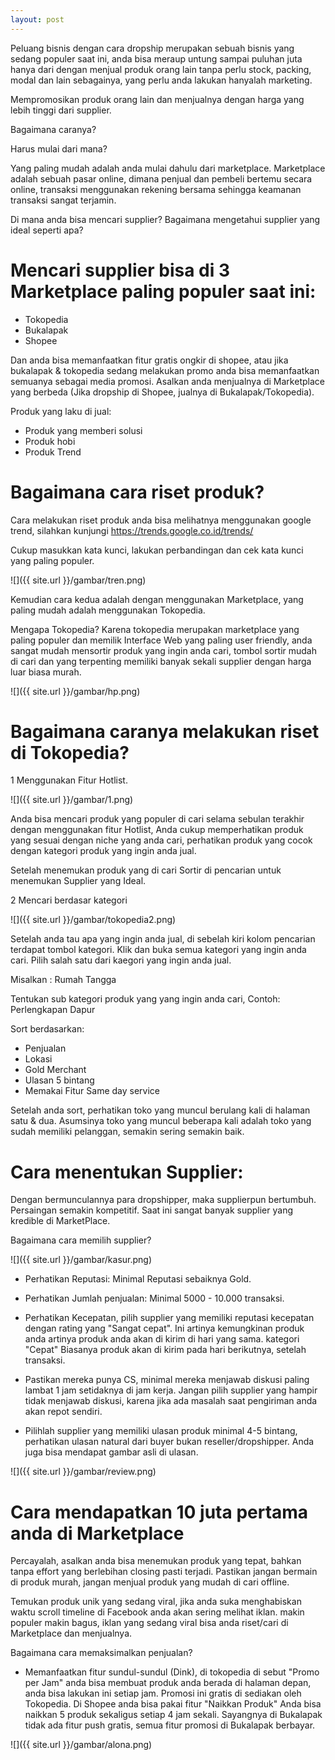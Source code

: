 ```yaml
---
layout: post
---
```


Peluang bisnis dengan cara dropship merupakan
sebuah bisnis yang sedang populer saat ini, anda bisa
meraup untung sampai puluhan juta hanya dari
dengan menjual produk orang lain tanpa perlu stock,
packing, modal dan lain sebagainya, yang perlu anda
lakukan hanyalah marketing.

Mempromosikan produk orang lain dan menjualnya
dengan harga yang lebih tinggi dari supplier.

Bagaimana caranya?

Harus mulai dari mana?

Yang paling mudah adalah anda mulai dahulu dari
marketplace. Marketplace adalah sebuah pasar online,
dimana penjual dan pembeli bertemu secara online,
transaksi menggunakan rekening bersama sehingga
keamanan transaksi sangat terjamin.

Di mana anda bisa mencari supplier? Bagaimana
mengetahui supplier yang ideal seperti apa?

# Mencari supplier bisa di 3 Marketplace paling populer saat ini:

- Tokopedia
- Bukalapak
- Shopee

Dan anda bisa memanfaatkan fitur gratis ongkir di
shopee, atau jika bukalapak & tokopedia sedang
melakukan promo anda bisa memanfaatkan semuanya
sebagai media promosi. Asalkan anda menjualnya di
Marketplace yang berbeda (Jika dropship di Shopee,
jualnya di Bukalapak/Tokopedia).

Produk yang laku di jual:

- Produk yang memberi solusi
- Produk hobi
- Produk Trend

# Bagaimana cara riset produk?

Cara melakukan riset produk anda bisa melihatnya
menggunakan google trend, silahkan kunjungi
<https://trends.google.co.id/trends/>

Cukup masukkan kata kunci, lakukan perbandingan
dan cek kata kunci yang paling populer.

![]({{ site.url }}/gambar/tren.png)

Kemudian cara kedua adalah dengan menggunakan
Marketplace, yang paling mudah adalah menggunakan
Tokopedia.

Mengapa Tokopedia? Karena tokopedia merupakan
marketplace yang paling populer dan memilik Interface
Web yang paling user friendly, anda sangat mudah
mensortir produk yang ingin anda cari, tombol sortir
mudah di cari dan yang terpenting memiliki banyak
sekali supplier dengan harga luar biasa murah. 

![]({{ site.url }}/gambar/hp.png)

# Bagaimana caranya melakukan riset di Tokopedia?

1 Menggunakan Fitur Hotlist. 

![]({{ site.url }}/gambar/1.png)

Anda bisa mencari produk yang populer di cari selama
sebulan terakhir dengan menggunakan fitur Hotlist,
Anda cukup memperhatikan produk yang sesuai
dengan niche yang anda cari, perhatikan produk yang
cocok dengan kategori produk yang ingin anda jual.

Setelah menemukan produk yang di cari Sortir di
pencarian untuk menemukan Supplier yang Ideal. 


2 Mencari berdasar kategori

![]({{ site.url }}/gambar/tokopedia2.png)

Setelah anda tau apa yang ingin anda jual, di sebelah
kiri kolom pencarian terdapat tombol kategori. Klik dan
buka semua kategori yang ingin anda cari. Pilih salah
satu dari kaegori yang ingin anda jual.

Misalkan : Rumah Tangga

Tentukan sub kategori produk yang yang ingin anda
cari, Contoh: Perlengkapan Dapur

Sort berdasarkan:

- Penjualan
- Lokasi
- Gold Merchant
- Ulasan 5 bintang
- Memakai Fitur Same day service

Setelah anda sort, perhatikan toko yang muncul
berulang kali di halaman satu & dua. Asumsinya toko
yang muncul beberapa kali adalah toko yang sudah
memiliki pelanggan, semakin sering semakin baik. 

# Cara menentukan Supplier:

Dengan bermunculannya para dropshipper, maka
supplierpun bertumbuh. Persaingan semakin
kompetitif. Saat ini sangat banyak supplier yang
kredible di MarketPlace.

Bagaimana cara memilih supplier?

![]({{ site.url }}/gambar/kasur.png)

- Perhatikan Reputasi: Minimal Reputasi sebaiknya
 Gold.
- Perhatikan Jumlah penjualan: Minimal 5000 - 10.000
 transaksi.
- Perhatikan Kecepatan, pilih supplier yang memiliki
 reputasi kecepatan dengan rating yang "Sangat
 cepat". Ini artinya kemungkinan produk anda
 artinya produk anda akan di kirim di hari yang sama.
 kategori "Cepat"
 Biasanya produk akan di kirim pada hari berikutnya,
 setelah transaksi.

- Pastikan mereka punya CS, minimal mereka
 menjawab diskusi paling lambat 1 jam setidaknya
 di jam kerja. Jangan pilih supplier yang hampir tidak
 menjawab diskusi, karena jika ada masalah saat
 pengiriman anda akan repot sendiri.
- Pilihlah supplier yang memiliki ulasan produk minimal
 4-5 bintang, perhatikan ulasan natural dari buyer
 bukan reseller/dropshipper. Anda juga bisa mendapat
 gambar asli di ulasan.

 ![]({{ site.url }}/gambar/review.png)

# Cara mendapatkan 10 juta pertama anda di Marketplace

Percayalah, asalkan anda bisa menemukan produk
yang tepat, bahkan tanpa effort yang berlebihan
closing pasti terjadi. Pastikan jangan bermain di
produk murah, jangan menjual produk yang mudah di
cari offline.

Temukan produk unik yang sedang viral, jika anda
suka menghabiskan waktu scroll timeline di Facebook
anda akan sering melihat iklan. makin populer makin
bagus, iklan yang sedang viral bisa anda riset/cari di
Marketplace dan menjualnya.

Bagaimana cara memaksimalkan penjualan?

- Memanfaatkan fitur sundul-sundul (Dink), di
 tokopedia di sebut "Promo per Jam" anda bisa
 membuat produk anda berada di halaman depan,
 anda bisa lakukan ini setiap jam. Promosi ini gratis di
 sediakan oleh Tokopedia.
 Di Shopee anda bisa pakai fitur "Naikkan Produk"
 Anda bisa naikkan 5 produk sekaligus setiap 4 jam
 sekali. Sayangnya di Bukalapak tidak ada fitur push
 gratis, semua fitur promosi di Bukalapak berbayar. 


![]({{ site.url }}/gambar/alona.png)